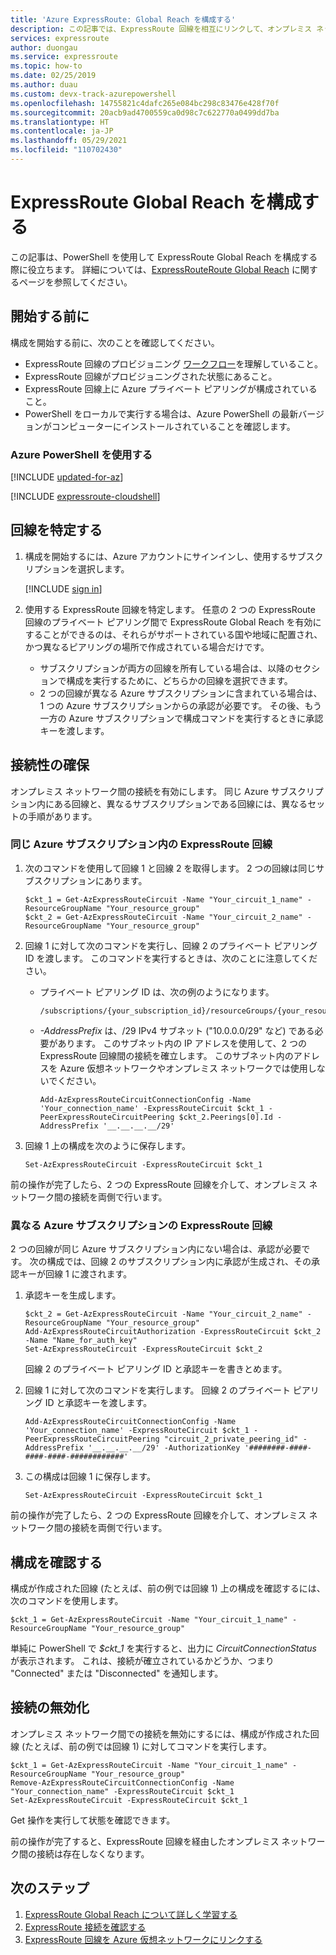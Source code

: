 ```yaml
---
title: 'Azure ExpressRoute: Global Reach を構成する'
description: この記事では、ExpressRoute 回線を相互にリンクして、オンプレミス ネットワーク間にプライベート ネットワークを構築し、Global Reach を有効にする方法について説明します。
services: expressroute
author: duongau
ms.service: expressroute
ms.topic: how-to
ms.date: 02/25/2019
ms.author: duau
ms.custom: devx-track-azurepowershell
ms.openlocfilehash: 14755821c4dafc265e084bc298c83476e428f70f
ms.sourcegitcommit: 20acb9ad4700559ca0d98c7c622770a0499dd7ba
ms.translationtype: HT
ms.contentlocale: ja-JP
ms.lasthandoff: 05/29/2021
ms.locfileid: "110702430"
---
```

# <a name="configure-expressroute-global-reach"></a>ExpressRoute Global Reach を構成する

この記事は、PowerShell を使用して ExpressRoute Global Reach を構成する際に役立ちます。 詳細については、[ExpressRouteRoute Global Reach](expressroute-global-reach.md) に関するページを参照してください。

 ## <a name="before-you-begin"></a>開始する前に

構成を開始する前に、次のことを確認してください。

* ExpressRoute 回線のプロビジョニング [ワークフロー](expressroute-workflows.md)を理解していること。
* ExpressRoute 回線がプロビジョニングされた状態にあること。
* ExpressRoute 回線上に Azure プライベート ピアリングが構成されていること。
* PowerShell をローカルで実行する場合は、Azure PowerShell の最新バージョンがコンピューターにインストールされていることを確認します。

### <a name="working-with-azure-powershell"></a>Azure PowerShell を使用する

[!INCLUDE [updated-for-az](../../includes/hybrid-az-ps.md)]

[!INCLUDE [expressroute-cloudshell](../../includes/expressroute-cloudshell-powershell-about.md)]

## <a name="identify-circuits"></a>回線を特定する

1. 構成を開始するには、Azure アカウントにサインインし、使用するサブスクリプションを選択します。

   [!INCLUDE [sign in](../../includes/expressroute-cloud-shell-connect.md)]
2. 使用する ExpressRoute 回線を特定します。 任意の 2 つの ExpressRoute 回線のプライベート ピアリング間で ExpressRoute Global Reach を有効にすることができるのは、それらがサポートされている国や地域に配置され、かつ異なるピアリングの場所で作成されている場合だけです。 

   * サブスクリプションが両方の回線を所有している場合は、以降のセクションで構成を実行するために、どちらかの回線を選択できます。
   * 2 つの回線が異なる Azure サブスクリプションに含まれている場合は、1 つの Azure サブスクリプションからの承認が必要です。 その後、もう一方の Azure サブスクリプションで構成コマンドを実行するときに承認キーを渡します。

## <a name="enable-connectivity"></a>接続性の確保

オンプレミス ネットワーク間の接続を有効にします。 同じ Azure サブスクリプション内にある回線と、異なるサブスクリプションである回線には、異なるセットの手順があります。

### <a name="expressroute-circuits-in-the-same-azure-subscription"></a>同じ Azure サブスクリプション内の ExpressRoute 回線

1. 次のコマンドを使用して回線 1 と回線 2 を取得します。 2 つの回線は同じサブスクリプションにあります。

   ```azurepowershell-interactive
   $ckt_1 = Get-AzExpressRouteCircuit -Name "Your_circuit_1_name" -ResourceGroupName "Your_resource_group"
   $ckt_2 = Get-AzExpressRouteCircuit -Name "Your_circuit_2_name" -ResourceGroupName "Your_resource_group"
   ```
2. 回線 1 に対して次のコマンドを実行し、回線 2 のプライベート ピアリング ID を渡します。 このコマンドを実行するときは、次のことに注意してください。

   * プライベート ピアリング ID は、次の例のようになります。 

     ```
     /subscriptions/{your_subscription_id}/resourceGroups/{your_resource_group}/providers/Microsoft.Network/expressRouteCircuits/{your_circuit_name}/peerings/AzurePrivatePeering
     ```
   * *-AddressPrefix* は、/29 IPv4 サブネット ("10.0.0.0/29" など) である必要があります。 このサブネット内の IP アドレスを使用して、2 つの ExpressRoute 回線間の接続を確立します。 このサブネット内のアドレスを Azure 仮想ネットワークやオンプレミス ネットワークでは使用しないでください。

     ```azurepowershell-interactive
     Add-AzExpressRouteCircuitConnectionConfig -Name 'Your_connection_name' -ExpressRouteCircuit $ckt_1 -PeerExpressRouteCircuitPeering $ckt_2.Peerings[0].Id -AddressPrefix '__.__.__.__/29'
     ```
3. 回線 1 上の構成を次のように保存します。

   ```azurepowershell-interactive
   Set-AzExpressRouteCircuit -ExpressRouteCircuit $ckt_1
   ```

前の操作が完了したら、2 つの ExpressRoute 回線を介して、オンプレミス ネットワーク間の接続を両側で行います。

### <a name="expressroute-circuits-in-different-azure-subscriptions"></a>異なる Azure サブスクリプションの ExpressRoute 回線

2 つの回線が同じ Azure サブスクリプション内にない場合は、承認が必要です。 次の構成では、回線 2 のサブスクリプション内に承認が生成され、その承認キーが回線 1 に渡されます。

1. 承認キーを生成します。

   ```azurepowershell-interactive
   $ckt_2 = Get-AzExpressRouteCircuit -Name "Your_circuit_2_name" -ResourceGroupName "Your_resource_group"
   Add-AzExpressRouteCircuitAuthorization -ExpressRouteCircuit $ckt_2 -Name "Name_for_auth_key"
   Set-AzExpressRouteCircuit -ExpressRouteCircuit $ckt_2
   ```

   回線 2 のプライベート ピアリング ID と承認キーを書きとめます。
2. 回線 1 に対して次のコマンドを実行します。 回線 2 のプライベート ピアリング ID と承認キーを渡します。

   ```azurepowershell-interactive
   Add-AzExpressRouteCircuitConnectionConfig -Name 'Your_connection_name' -ExpressRouteCircuit $ckt_1 -PeerExpressRouteCircuitPeering "circuit_2_private_peering_id" -AddressPrefix '__.__.__.__/29' -AuthorizationKey '########-####-####-####-############'
   ```
3. この構成は回線 1 に保存します。

   ```azurepowershell-interactive
   Set-AzExpressRouteCircuit -ExpressRouteCircuit $ckt_1
   ```

前の操作が完了したら、2 つの ExpressRoute 回線を介して、オンプレミス ネットワーク間の接続を両側で行います。

## <a name="verify-the-configuration"></a>構成を確認する

構成が作成された回線 (たとえば、前の例では回線 1) 上の構成を確認するには、次のコマンドを使用します。
```azurepowershell-interactive
$ckt_1 = Get-AzExpressRouteCircuit -Name "Your_circuit_1_name" -ResourceGroupName "Your_resource_group"
```

単純に PowerShell で *$ckt_1* を実行すると、出力に *CircuitConnectionStatus* が表示されます。 これは、接続が確立されているかどうか、つまり "Connected" または "Disconnected" を通知します。 

## <a name="disable-connectivity"></a>接続の無効化

オンプレミス ネットワーク間での接続を無効にするには、構成が作成された回線 (たとえば、前の例では回線 1) に対してコマンドを実行します。

```azurepowershell-interactive
$ckt_1 = Get-AzExpressRouteCircuit -Name "Your_circuit_1_name" -ResourceGroupName "Your_resource_group"
Remove-AzExpressRouteCircuitConnectionConfig -Name "Your_connection_name" -ExpressRouteCircuit $ckt_1
Set-AzExpressRouteCircuit -ExpressRouteCircuit $ckt_1
```

Get 操作を実行して状態を確認できます。

前の操作が完了すると、ExpressRoute 回線を経由したオンプレミス ネットワーク間の接続は存在しなくなります。

## <a name="next-steps"></a>次のステップ
1. [ExpressRoute Global Reach について詳しく学習する](expressroute-global-reach.md)
2. [ExpressRoute 接続を確認する](expressroute-troubleshooting-expressroute-overview.md)
3. [ExpressRoute 回線を Azure 仮想ネットワークにリンクする](expressroute-howto-linkvnet-arm.md)

